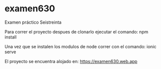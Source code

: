 # examen630
Examen práctico Seistreinta

Para correr el proyecto despues de clonarlo ejecutar el comando:
npm install

Una vez que se instalen los modulos de node correr con el comando:
ionic serve

El proyecto se encuentra alojado en:
https://examen630.web.app

